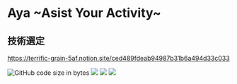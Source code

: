 # Aya ~Asist Your Activity~

## 技術選定

https://terrific-grain-5af.notion.site/ced489fdeab94987b31b6a494d33c033

![GitHub code size in bytes](https://img.shields.io/github/languages/code-size/okkun510/aya)
<img src="https://img.shields.io/badge/-React-555.svg?logo=react&style=flat">
<img src="https://img.shields.io/badge/-TypeScript-555.svg?logo=typescript&style=flat">
<img src="https://img.shields.io/badge/-Yarn-555.svg?logo=yarn&style=flat">
